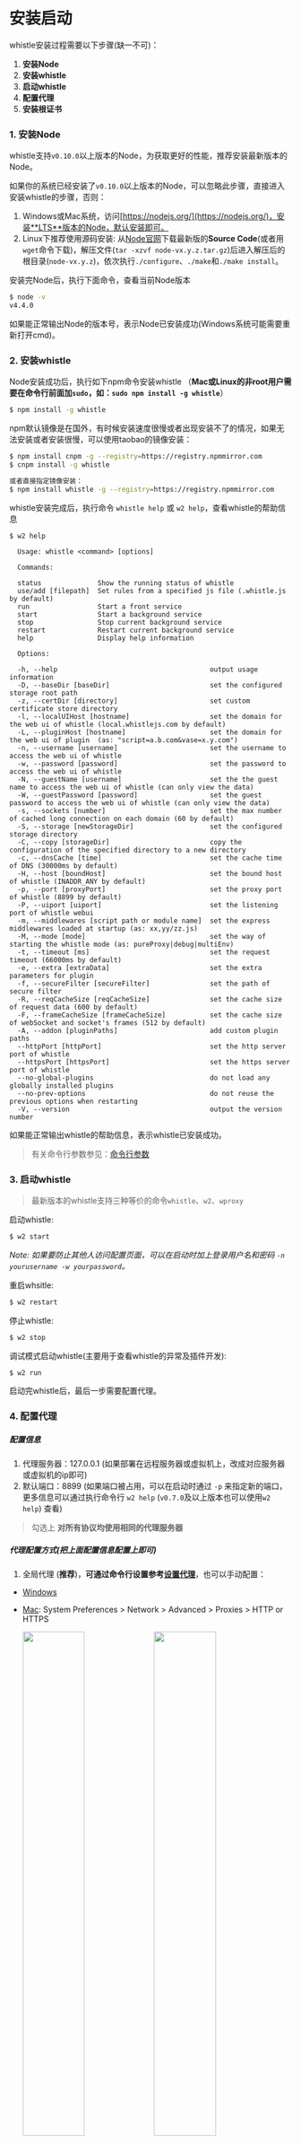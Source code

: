 # 安装启动

whistle安装过程需要以下步骤(缺一不可)：
1. **安装Node**
2. **安装whistle**
3. **启动whistle**
4. **配置代理**
5. **安装根证书**

### 1. 安装Node

whistle支持`v0.10.0`以上版本的Node，为获取更好的性能，推荐安装最新版本的Node。

如果你的系统已经安装了`v0.10.0`以上版本的Node，可以忽略此步骤，直接进入安装whistle的步骤，否则：

1. Windows或Mac系统，访问[https://nodejs.org/](https://nodejs.org/)，安装**LTS**版本的Node，默认安装即可。
2. Linux下推荐使用源码安装: 从[Node官网](https://nodejs.org/en/download/)下载最新版的**Source Code**(或者用`wget`命令下载)，解压文件(`tar -xzvf node-vx.y.z.tar.gz`)后进入解压后的根目录(`node-vx.y.z`)，依次执行`./configure`、`./make`和`./make install`。

安装完Node后，执行下面命令，查看当前Node版本

```sh
$ node -v
v4.4.0
```
如果能正常输出Node的版本号，表示Node已安装成功(Windows系统可能需要重新打开cmd)。

### 2. 安装whistle

Node安装成功后，执行如下npm命令安装whistle （**Mac或Linux的非root用户需要在命令行前面加`sudo`，如：`sudo npm install -g whistle`**）

```sh
$ npm install -g whistle
```

npm默认镜像是在国外，有时候安装速度很慢或者出现安装不了的情况，如果无法安装或者安装很慢，可以使用taobao的镜像安装：

```sh
$ npm install cnpm -g --registry=https://registry.npmmirror.com
$ cnpm install -g whistle

或者直接指定镜像安装：
$ npm install whistle -g --registry=https://registry.npmmirror.com
```

whistle安装完成后，执行命令 `whistle help` 或 `w2 help`，查看whistle的帮助信息

```
$ w2 help

  Usage: whistle <command> [options]

  Commands:

  status              Show the running status of whistle
  use/add [filepath]  Set rules from a specified js file (.whistle.js by default)
  run                 Start a front service
  start               Start a background service
  stop                Stop current background service
  restart             Restart current background service
  help                Display help information

  Options:

  -h, --help                                      output usage information
  -D, --baseDir [baseDir]                         set the configured storage root path
  -z, --certDir [directory]                       set custom certificate store directory
  -l, --localUIHost [hostname]                    set the domain for the web ui of whistle (local.whistlejs.com by default)
  -L, --pluginHost [hostname]                     set the domain for the web ui of plugin  (as: "script=a.b.com&vase=x.y.com")
  -n, --username [username]                       set the username to access the web ui of whistle
  -w, --password [password]                       set the password to access the web ui of whistle
  -N, --guestName [username]                      set the the guest name to access the web ui of whistle (can only view the data)
  -W, --guestPassword [password]                  set the guest password to access the web ui of whistle (can only view the data)
  -s, --sockets [number]                          set the max number of cached long connection on each domain (60 by default)
  -S, --storage [newStorageDir]                   set the configured storage directory
  -C, --copy [storageDir]                         copy the configuration of the specified directory to a new directory
  -c, --dnsCache [time]                           set the cache time of DNS (30000ms by default)
  -H, --host [boundHost]                          set the bound host of whistle (INADDR_ANY by default)
  -p, --port [proxyPort]                          set the proxy port of whistle (8899 by default)
  -P, --uiport [uiport]                           set the listening port of whistle webui
  -m, --middlewares [script path or module name]  set the express middlewares loaded at startup (as: xx,yy/zz.js)
  -M, --mode [mode]                               set the way of starting the whistle mode (as: pureProxy|debug|multiEnv)
  -t, --timeout [ms]                              set the request timeout (66000ms by default)
  -e, --extra [extraData]                         set the extra parameters for plugin
  -f, --secureFilter [secureFilter]               set the path of secure filter
  -R, --reqCacheSize [reqCacheSize]               set the cache size of request data (600 by default)
  -F, --frameCacheSize [frameCacheSize]           set the cache size of webSocket and socket's frames (512 by default)
  -A, --addon [pluginPaths]                       add custom plugin paths
  --httpPort [httpPort]                           set the http server port of whistle
  --httpsPort [httpsPort]                         set the https server port of whistle
  --no-global-plugins                             do not load any globally installed plugins
  --no-prev-options                               do not reuse the previous options when restarting
  -V, --version                                   output the version number

```

如果能正常输出whistle的帮助信息，表示whistle已安装成功。

> 有关命令行参数参见：[命令行参数](options.html)


### 3. 启动whistle

>最新版本的whistle支持三种等价的命令`whistle`、`w2`、`wproxy`

启动whistle:
```sh
$ w2 start
```

*Note: 如果要防止其他人访问配置页面，可以在启动时加上登录用户名和密码 `-n yourusername -w yourpassword`。*

重启whsitle:
```sh
$ w2 restart
```

停止whistle:
```sh
$ w2 stop
```

调试模式启动whistle(主要用于查看whistle的异常及插件开发):
```sh
$ w2 run
```

启动完whistle后，最后一步需要配置代理。

### 4. 配置代理

##### 配置信息

1. 代理服务器：127.0.0.1 (如果部署在远程服务器或虚拟机上，改成对应服务器或虚拟机的ip即可)
2. 默认端口：8899 (如果端口被占用，可以在启动时通过 `-p` 来指定新的端口，更多信息可以通过执行命令行 `w2 help` (`v0.7.0`及以上版本也可以使用`w2 help`) 查看)

> 勾选上 **对所有协议均使用相同的代理服务器**

##### 代理配置方式(把上面配置信息配置上即可)

1. 全局代理 (**推荐**)，**可通过命令行设置参考[设置代理](./proxy.html)**，也可以手动配置：
  * [Windows](http://jingyan.baidu.com/article/0aa22375866c8988cc0d648c.html) 
  * [Mac](http://jingyan.baidu.com/article/a378c960849144b3282830dc.html): System Preferences > Network > Advanced > Proxies > HTTP or HTTPS
    <div>
      <img src='./img/mac-proxy-1.jpg' width='48%' />
      <img src='./img/mac-proxy-2.jpg' width='48%' />
    </div>
  * Linux: Settings > Network > VPN > Network Proxy > Manual

    <div>
      <img src='./img/linux-proxy-1.jpg' width='48%' />
      <img src='./img/linux-proxy-2.jpg' width='48%' />
    </div>

2. 浏览器代理 (**推荐**)：安装浏览器代理插件

	* 安装Chrome代理插件：推荐安装[SwitchyOmega](https://chrome.google.com/webstore/detail/padekgcemlokbadohgkifijomclgjgif)

    <div><img src='./img/switchyomega.jpg' /></div>
	* Firefox: 地址栏输入访问 `about:preferences`，找到 `Network Proxy`，选择 `手动代理配置(Manual proxy configuration)`，输入代理服务器地址、端口，保存

    <div>
      <img src='./img/firefox-proxy-1.jpg' width='48%' />
      <img src='./img/firefox-proxy-2.jpg' width='48%' />
    </div>

3. 移动端需要在`设置`中配置当前Wi-Fi的代理，以 iOS 为例：

  <div><img src='./img/iOS-proxy-all.jpg' /></div>


PS: 如果配置完代理，手机无法访问，可能是whistle所在的电脑防火墙限制了远程访问whistle的端口，关闭防火墙或者设置白名单：[http://jingyan.baidu.com/article/870c6fc317cae7b03ee4be48.html](http://jingyan.baidu.com/article/870c6fc317cae7b03ee4be48.html)


### 访问配置页面

启动whistle及配置完代理后，用**Chrome浏览器(由于css兼容性问题界面只支持Chrome浏览器)**访问配置页面，如果能正常打开页面，whistle安装启动完毕，可以开始使用。

可以通过以下两种方式来访问配置页面：
* 方式1：域名访问 [http://local.whistlejs.com/](http://local.whistlejs.com/)
* 方式2：通过ip+端口来访问，形式如 `http://whistleServerIP:whistlePort/` e.g. [http://127.0.0.1:8899](http://127.0.0.1:8899)
* 方式2：通过命令行参数 `-P xxxx` 自定义webui的端口(`xxxx`表示要设置的端口号)，自定义端口支持上述两种方式访问，也支持 [http://127.0.0.1:xxxx](http://127.0.0.1:xxxx)

### 5. 安装根证书
安装证书请参考文档: [http://wproxy.org/whistle/webui/https.html](http://wproxy.org/whistle/webui/https.html)
